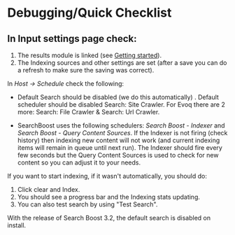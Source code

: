 # Debugging/Quick Checklist

## In Input settings page check:

1. The results module is linked (see [Getting started](getting_started.md)).
2. The Indexing sources and other settings are set (after a save you can do a refresh to make sure the saving was correct).

In _Host -> Schedule_ check the following:

* Default Search should be disabled (we do this automatically) . Default scheduler should be disabled Search: Site Crawler. For Evoq there are 2 more: Search: File Crawler & Search: Url Crawler.

* SearchBoost uses the following schedulers: _Search Boost - Indexer_ and _Search Boost - Query Content Sources_. If the Indexer is not firing (check history) then indexing new content will not work (and current indexing items will remain in queue until next run). The Indexer should fire every few seconds but the Query Content Sources is used to check for new content so you can adjust it to your needs.

If you want to start indexing, if it wasn't automatically, you should do:

1. Click clear and Index.
2. You should see a progress bar and the Indexing stats updating.
3. You can also test search by using "Test Search".

With the release of Search Boost 3.2, the default search is disabled on install.